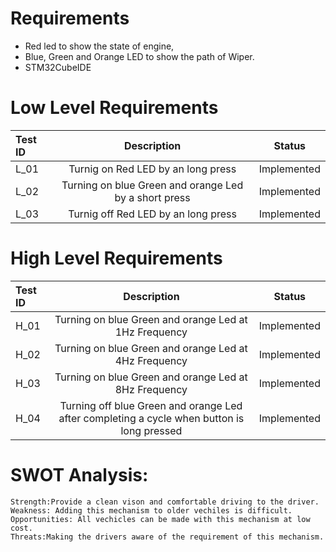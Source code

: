 # Requirements #
  * Red led to show the state of engine,
  * Blue, Green and Orange LED to show the path of Wiper.
  * STM32CubeIDE
  
 # Low Level Requirements #
|**Test ID**|**Description**|**Status**|
| :- | :-: | :-: |
|L\_01|Turnig on Red LED by an long press|Implemented|
|L\_02|Turning on blue Green and orange Led by a short press|Implemented|
|L\_03|Turnig off Red LED by an long press|Implemented|

# High Level Requirements #
|**Test ID**|**Description**|**Status**|
| :- | :-: | :-: |
|H\_01|Turning on blue Green and orange Led at 1Hz Frequency|Implemented|
|H\_02|Turning on blue Green and orange Led at 4Hz Frequency|Implemented|
|H\_03|Turning on blue Green and orange Led at 8Hz Frequency|Implemented|
|H\_04|Turning off blue Green and orange Led after completing a cycle when button is long pressed|Implemented|

# SWOT Analysis:
	
	Strength:Provide a clean vison and comfortable driving to the driver.
	Weakness: Adding this mechanism to older vechiles is difficult.
	Opportunities: All vechicles can be made with this mechanism at low cost.
	Threats:Making the drivers aware of the requirement of this mechanism.
